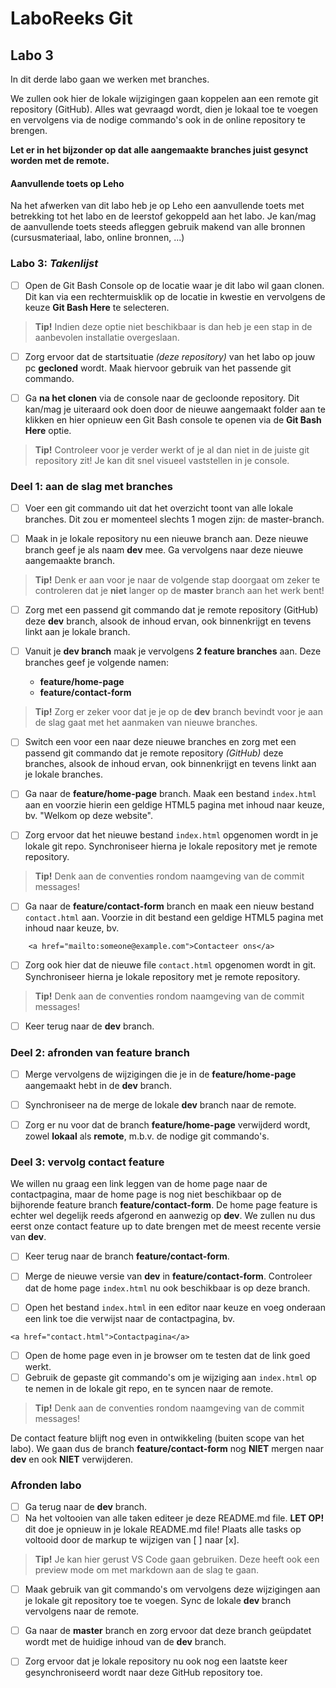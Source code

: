 # LaboReeks Git
## **Labo 3**

In dit derde labo gaan we werken met branches.

We zullen ook hier de lokale wijzigingen gaan koppelen aan een remote git repository (GitHub). 
Alles wat gevraagd wordt, dien je lokaal toe te voegen en vervolgens via de nodige commando's ook in de online repository te brengen.

**Let er in het bijzonder op dat alle aangemaakte branches juist gesynct worden met de remote.**

#### **Aanvullende toets op Leho**
Na het afwerken van dit labo heb je op Leho een aanvullende toets met betrekking tot het labo en de leerstof gekoppeld aan het labo.
Je kan/mag de aanvullende toets steeds afleggen gebruik makend van alle bronnen (cursusmateriaal, labo, online bronnen, ...)

### **Labo 3:** *Takenlijst*
- [ ] Open de Git Bash Console op de locatie waar je dit labo wil gaan clonen. Dit kan via een rechtermuisklik op de locatie in kwestie en vervolgens de keuze **Git Bash Here** te selecteren.
>**Tip!** Indien deze optie niet beschikbaar is dan heb je een stap in de aanbevolen installatie overgeslaan.

- [ ] Zorg ervoor dat de startsituatie *(deze repository)* van het labo op jouw pc **gecloned** wordt. Maak hiervoor gebruik van het passende git commando. 

- [ ]  Ga **na het clonen** via de console naar de gecloonde repository. Dit kan/mag je uiteraard ook doen door de nieuwe aangemaakt folder aan te klikken en hier opnieuw een Git Bash console te openen via de **Git Bash Here** optie.
>**Tip!** Controleer voor je verder werkt of je al dan niet in de juiste git repository zit! Je kan dit snel visueel vaststellen in je console.

### Deel 1: aan de slag met **branches**

- [ ] Voer een git commando uit dat het overzicht toont van alle lokale branches.
      Dit zou er momenteel slechts 1 mogen zijn: de master-branch.

- [ ] Maak in je lokale repository nu een nieuwe branch aan.
      Deze nieuwe branch geef je als naam **dev** mee. Ga vervolgens naar deze nieuwe aangemaakte branch. 
>**Tip!** Denk er aan voor je naar de volgende stap doorgaat om zeker te controleren dat je **niet** langer op de **master** branch aan het werk bent!

- [ ] Zorg met een passend git commando dat je remote repository (GitHub) deze **dev** branch, alsook de inhoud ervan, ook binnenkrijgt en tevens linkt aan je lokale branch. 

- [ ] Vanuit je **dev branch** maak je vervolgens **2 feature branches** aan. Deze branches geef je volgende namen:
    -  **feature/home-page**
    -  **feature/contact-form**
>**Tip!** Zorg er zeker voor dat je je op de **dev** branch bevindt voor je aan de slag gaat met het aanmaken van nieuwe branches.

- [ ] Switch een voor een naar deze nieuwe branches en zorg met een passend git commando dat je remote repository *(GitHub)* deze branches, alsook de inhoud ervan, ook binnenkrijgt en tevens linkt aan je lokale branches. 

- [ ] Ga naar de **feature/home-page** branch.
      Maak een bestand `index.html` aan en voorzie hierin een geldige HTML5 pagina met inhoud naar keuze, bv. "Welkom op deze website".

- [ ] Zorg ervoor dat het nieuwe bestand `index.html` opgenomen wordt in je lokale git repo.
      Synchroniseer hierna je lokale repository met je remote repository.
>**Tip!** Denk aan de conventies rondom naamgeving van de commit messages!

- [ ] Ga naar de **feature/contact-form** branch en maak een nieuw bestand `contact.html` aan.
      Voorzie in dit bestand een geldige HTML5 pagina met inhoud naar keuze, bv. 

```
    <a href="mailto:someone@example.com">Contacteer ons</a>
```

- [ ] Zorg ook hier dat de nieuwe file `contact.html` opgenomen wordt in git.
      Synchroniseer hierna je lokale repository met je remote repository.
>**Tip!** Denk aan de conventies rondom naamgeving van de commit messages!

- [ ] Keer terug naar de **dev** branch.

### Deel 2: afronden van feature branch

- [ ] Merge vervolgens de wijzigingen die je in de **feature/home-page** aangemaakt hebt in de **dev** branch.
- [ ] Synchroniseer na de merge de lokale **dev** branch naar de remote.

- [ ] Zorg er nu voor dat de branch **feature/home-page** verwijderd wordt, zowel **lokaal** als **remote**, m.b.v. de nodige git commando's.

### Deel 3: vervolg contact feature

We willen nu graag een link leggen van de home page naar de contactpagina,
maar de home page is nog niet beschikbaar op de bijhorende feature branch **feature/contact-form**.
De home page feature is echter wel degelijk reeds afgerond en aanwezig op **dev**.
We zullen nu dus eerst onze contact feature up to date brengen met de meest recente versie van **dev**.

- [ ] Keer terug naar de branch **feature/contact-form**.
- [ ] Merge de nieuwe versie van **dev** in **feature/contact-form**.
      Controleer dat de home page `index.html` nu ook beschikbaar is op deze branch.

- [ ] Open het bestand `index.html` in een editor naar keuze en voeg onderaan een link toe die verwijst naar de contactpagina, bv.
```
<a href="contact.html">Contactpagina</a>
```
- [ ] Open de home page even in je browser om te testen dat de link goed werkt.
- [ ] Gebruik de gepaste git commando's om je wijziging aan `index.html` op te nemen in de lokale git repo, en te syncen naar de remote.
>**Tip!** Denk aan de conventies rondom naamgeving van de commit messages!

De contact feature blijft nog even in ontwikkeling (buiten scope van het labo).
We gaan dus de branch **feature/contact-form** nog **NIET** mergen naar **dev** en ook **NIET** verwijderen.

### Afronden labo

- [ ] Ga terug naar de **dev** branch.
- [ ] Na het voltooien van alle taken editeer je deze README.md file.
      **LET OP!** dit doe je opnieuw in je lokale README.md file!
      Plaats alle tasks op voltooid door de markup te wijzigen van [ ] naar [x].
>**Tip!** Je kan hier gerust VS Code gaan gebruiken. Deze heeft ook een preview mode om met markdown aan de slag te gaan.

- [ ] Maak gebruik van git commando's om vervolgens deze wijzigingen aan je lokale git repository toe te voegen.
      Sync de lokale **dev** branch vervolgens naar de remote.

- [ ] Ga naar de **master** branch en zorg ervoor dat deze branch geüpdatet wordt met de huidige inhoud van de **dev** branch.

- [ ] Zorg ervoor dat je lokale repository nu ook nog een laatste keer gesynchroniseerd wordt naar deze GitHub repository toe.